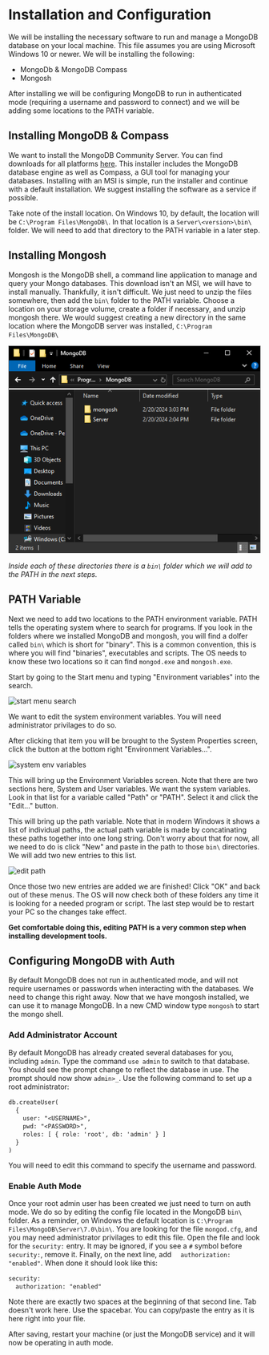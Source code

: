 # Installation and Configuration
We will be installing the necessary software to run and manage a MongoDB database on your local machine. This file assumes you are using Microsoft Windows 10 or newer. We will be installing the following:
 - MongoDb & MongoDB Compass
 - Mongosh

After installing we will be configuring MongoDB to run in authenticated mode (requiring a username and password to connect) and we will be adding some locations to the PATH variable.

## Installing MongoDB & Compass
We want to install the MongoDB Community Server. You can find downloads for all platforms [here](https://www.mongodb.com/try/download/community). This installer includes the MongoDB database engine as well as Compass, a GUI tool for managing your databases. Installing with an MSI is simple, run the installer and continue with a default installation. We suggest installing the software as a service if possible.

Take note of the install location. On Windows 10, by default, the location will be `C:\Program Files\MongoDB\`. In that location is a `Server\<version>\bin\` folder. We will need to add that directory to the PATH variable in a later step. 

## Installing Mongosh
Mongosh is the MongoDB shell, a command line application to manage and query your Mongo databases. This download isn't an MSI, we will have to install manually. Thankfully, it isn't difficult. We just need to unzip the files somewhere, then add the `bin\` folder to the PATH variable. Choose a location on your storage volume, create a folder if necessary, and unzip mongosh there. We would suggest creating a new directory in the same location where the MongoDB server was installed, `C:\Program Files\MongoDB\`

![installation directory](./../../resources/install-directory.png)

*Inside each of these directories there is a `bin\` folder which we will add to the PATH in the next steps.*

## PATH Variable
Next we need to add two locations to the PATH environment variable. PATH tells the operating system where to search for programs. If you look in the folders where we installed MongoDB and mongosh, you will find a dolfer called `bin\` which is short for "binary". This is a common convention, this is where you will find "binaries", executables and scripts. The OS needs to know these two locations so it can find `mongod.exe` and `mongosh.exe`.

Start by going to the Start menu and typing "Environment variables" into the search. 

![start menu search](..\resources\search-start-menu.png)

We want to edit the system environment variables. You will need administrator privilages to do so.

After clicking that item you will be brought to the System Properties screen, click the button at the bottom right "Environment Variables...".

![system env variables](..\resources\env-variables.png)

This will bring up the Environment Variables screen. Note that there are two sections here, System and User variables. We want the system variables. Look in that list for a variable called "Path" or "PATH". Select it and click the "Edit..." button.

This will bring up the path variable. Note that in modern Windows it shows a list of individual paths, the actual path variable is made by concatinating these paths together into one long string. Don't worry about that for now, all we need to do is click "New" and paste in the path to those `bin\` directories. We will add two new entries to this list.

![edit path](..\resources\edit-path.png)

Once those two new entries are added we are finished! Click "OK" and back out of these menus. The OS will now check both of these folders any time it is looking for a needed program or script. The last step would be to restart your PC so the changes take effect. 

**Get comfortable doing this, editing PATH is a very common step when installing development tools.**

## Configuring MongoDB with Auth
By default MongoDB does not run in authenticated mode, and will not require usernames or passwords when interacting with the databases. We need to change this right away. Now that we have mongosh installed, we can use it to manage MongoDB. In a new CMD window type `mongosh` to start the mongo shell.

### Add Administrator Account
By default MongoDB has already created several databases for you, including `admin`. Type the command `use admin` to switch to that database. You should see the prompt change to reflect the database in use. The prompt should now show `admin>_`. Use the following command to set up a root administrator:

```
db.createUser(
  {
    user: "<USERNAME>",
    pwd: "<PASSWORD>",
    roles: [ { role: 'root', db: 'admin' } ]
  }
)
```
You will need to edit this command to specify the username and password.

### Enable Auth Mode
Once your root admin user has been created we just need to turn on auth mode. We do so by editing the config file located in the MongoDB `bin\` folder. As a reminder, on Windows the default location is `C:\Program Files\MongoDB\Server\7.0\bin\`. You are looking for the file `mongod.cfg`, and you may need administrator privilages to edit this file. Open the file and look for the `security:` entry. It may be ignored, if you see a `#` symbol before `security:`, remove it. Finally, on the next line, add `  authorization: "enabled"`. When done it should look like this:

```
security:
  authorization: "enabled"
```
Note there are exactly two spaces at the beginning of that second line. Tab doesn't work here. Use the spacebar. You can copy/paste the entry as it is here right into your file.

After saving, restart your machine (or just the MongoDB service) and it will now be operating in auth mode.

